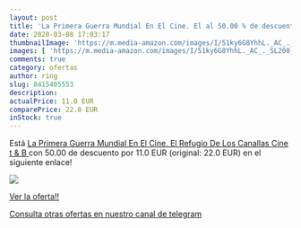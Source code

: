 ```yaml
---
layout: post
title: 'La Primera Guerra Mundial En El Cine. El al 50.00 % de descuento'
date: 2020-03-08 17:03:17
thumbnailImage: 'https://m.media-amazon.com/images/I/51ky6G8YhhL._AC_._SL200_.jpg'
images: [ 'https://m.media-amazon.com/images/I/51ky6G8YhhL._AC_._SL200_.jpg' ]
comments: true
category: ofertas
author: ring
slug: 8415405553
description:
actualPrice: 11.0 EUR
comparePrice: 22.0 EUR
inStock: true
---
```


Está [La Primera Guerra Mundial En El Cine. El Refugio De Los Canallas  Cine  t & B  ](https://www.amazon.com/dp/8415405553/?tag=redken08-20) con 50.00 de descuento por 11.0 EUR (original: 22.0 EUR) en el siguiente enlace!

[![](https://m.media-amazon.com/images/I/51ky6G8YhhL._AC_._SL200_.jpg)](https://www.amazon.com/dp/8415405553/?tag=redken08-20)

[Ver la oferta!!](https://www.amazon.com/dp/8415405553/?tag=redken08-20)

[Consulta otras ofertas en nuestro canal de telegram](https://t.me/s/ofertas25)
